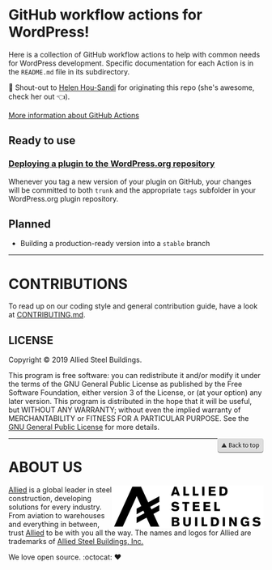 # GitHub workflow actions for WordPress!

Here is a collection of GitHub workflow actions to help with common needs for WordPress development. Specific documentation for each Action is in the `README.md` file in its subdirectory.  

:microphone: Shout-out to [Helen Hou-Sandi][6] for originating this repo (she's awesome, check her out :point_left:).

[More information about GitHub Actions][3]

## Ready to use
### [Deploying a plugin to the WordPress.org repository](dotorg-plugin-deploy)

Whenever you tag a new version of your plugin on GitHub, your changes will be committed to both `trunk` and the appropriate `tags` subfolder in your WordPress.org plugin repository.

## Planned
* Building a production-ready version into a `stable` branch

----------------

# CONTRIBUTIONS

To read up on our coding style and general contribution guide, have a look at [CONTRIBUTING.md][2].

## LICENSE    

Copyright :copyright: 2019 Allied Steel Buildings.

This program is free software: you can redistribute it and/or modify it under the terms of the GNU General Public License as published by the Free Software Foundation, either version 3 of the License, or (at your option) any later version. This program is distributed in the hope that it will be useful, but WITHOUT ANY WARRANTY; without even the implied warranty of MERCHANTABILITY or FITNESS FOR A PARTICULAR PURPOSE. See the [GNU General Public License][4] for more details.

[<img src="https://raw.githubusercontent.com/hkdeven/Be-Constructive/master/top-btn.jpg" align="right"/>][5]

----------------

# ABOUT US

[<img src="https://github.com/hkdeven/AlliedBuildings.com/blob/master/ASB_Logo_Black_Horizontal%202.png?raw=true" align="right"/>][1]

[Allied][1] is a global leader in steel construction, developing solutions for every industry. From aviation to warehouses and everything in between, trust [Allied][1] to be with you all the way. The names and logos for Allied are trademarks of [Allied Steel Buildings, Inc.][1]     

We love open source. :octocat: :heart:

[1]: http://alliedbuildings.com/
[2]: ./CONTRIBUTING.md
[3]: https://github.com/features/actions/
[4]: ./LICENSE.md
[5]: https://github.com/hkdeven/wordpress-workflow-actions/blob/master/README.md
[6]: https://github.com/helen
